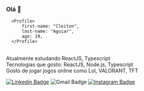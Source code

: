 ### Olá 👋

```
  <Profile>
      first-name: "Cleiton",
      last-name: "Aguiar",
      age: 19,
  </Profile>

```

<br/> Atualmente estudando ReactJS, Typescript
<br/> Tecnologias que gosto: ReactJS, Node.js, Typescript
<br/> Gosto de jogar jogos online como Lol, VALORANT, TFT

[![Linkedin Badge](https://img.shields.io/badge/-cleitonpin-blue?style=flat-square&logo=Linkedin&logoColor=white&link=https://www.linkedin.com/in/cleiton-p-003b5b106//)](https://www.linkedin.com/in/cleiton-p-003b5b106/)
![Gmail Badge](https://img.shields.io/badge/-cleiton.biou@gmail.com-c14438?style=flat-square&logo=Gmail&logoColor=white)
[![Instagram Badge](https://img.shields.io/badge/@cleitonnnnnn-%23E4405F.svg?style=flat&logo=instagram&logoColor=white&link=https://www.instagram.com/cleitonnnnnn/)](cleiton:@cleitonnnnnn)

<!--
**cleitonpin/cleitonpin** is a ✨ _special_ ✨ repository because its `README.md` (this file) appears on your GitHub profile.

Here are some ideas to get you started:

- 🔭 I’m currently working on ...
- 🌱 I’m currently learning ...
- 👯 I’m looking to collaborate on ...
- 🤔 I’m looking for help with ...
- 💬 Ask me about ...
- 📫 How to reach me: ...
- 😄 Pronouns: ...
- ⚡ Fun fact: ...
-->
